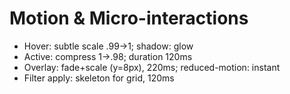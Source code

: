 # Motion & Micro-interactions

- Hover: subtle scale .99→1; shadow: glow
- Active: compress 1→.98; duration 120ms
- Overlay: fade+scale (y=8px), 220ms; reduced-motion: instant
- Filter apply: skeleton for grid, 120ms
